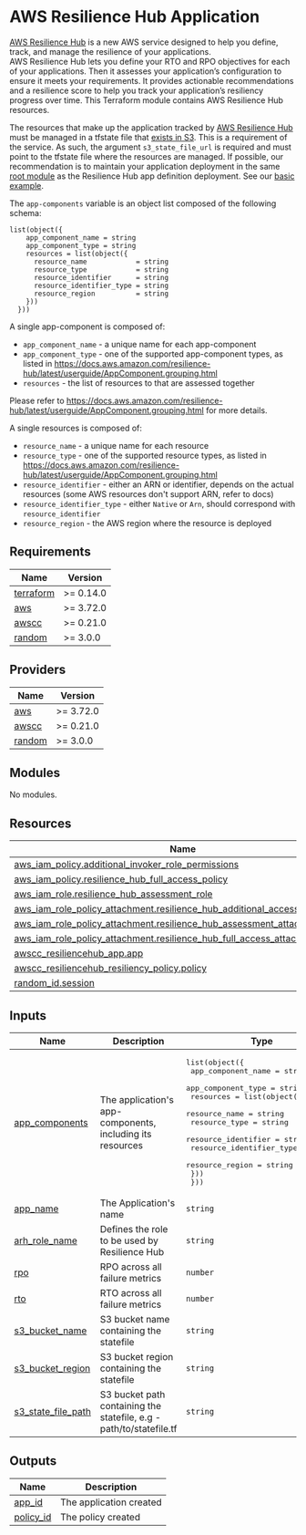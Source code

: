 <!-- BEGIN_TF_DOCS -->
# AWS Resilience Hub Application

[AWS Resilience Hub](https://aws.amazon.com/blogs/aws/monitor-and-improve-your-application-resiliency-with-resilience-hub/) is a new AWS service designed to help you define, track, and manage the resilience of your applications. \
AWS Resilience Hub lets you define your RTO and RPO objectives for each of your applications. Then it assesses your application’s configuration to ensure it meets your requirements. It provides actionable recommendations and a resilience score to help you track your application’s resiliency progress over time.
This Terraform module contains AWS Resilience Hub resources.

The resources that make up the application tracked by [AWS Resilience Hub](https://aws.amazon.com/blogs/aws/monitor-and-improve-your-application-resiliency-with-resilience-hub) must be managed in a tfstate file that [exists in S3](https://www.terraform.io/language/settings/backends/s3). This is a requirement of the service. As such, the argument `s3_state_file_url` is required and must point to the tfstate file where the resources are managed.
If possible, our recommendation is to maintain your application deployment in the same [root module](https://www.terraform.io/docs/glossary#root-module) as the Resilience Hub app definition deployment. See our [basic example](https://github.com/aws-ia/terraform-aws-resiliencehub-app/tree/main/examples).

The `app-components` variable is an object list composed of the following schema:

```
list(object({
    app_component_name = string
    app_component_type = string
    resources = list(object({
      resource_name            = string
      resource_type            = string
      resource_identifier      = string
      resource_identifier_type = string
      resource_region          = string
    }))
  }))
```

A single app-component is composed of:

- `app_component_name` - a unique name for each app-component
- `app_component_type` - one of the supported app-component types, as listed in <https://docs.aws.amazon.com/resilience-hub/latest/userguide/AppComponent.grouping.html>
- `resources` - the list of resources to that are assessed together

Please refer to <https://docs.aws.amazon.com/resilience-hub/latest/userguide/AppComponent.grouping.html> for more details.

A single resources is composed of:

- `resource_name` - a unique name for each resource
- `resource_type` - one of the supported resource types, as listed in <https://docs.aws.amazon.com/resilience-hub/latest/userguide/AppComponent.grouping.html>
- `resource_identifier` - either an ARN or identifier, depends on the actual resources (some AWS resources don't support ARN, refer to docs)
- `resource_identifier_type` - either `Native` or `Arn`, should correspond with `resource_identifier`
- `resource_region` - the AWS region where the resource is deployed

## Requirements

| Name | Version |
|------|---------|
| <a name="requirement_terraform"></a> [terraform](#requirement\_terraform) | >= 0.14.0 |
| <a name="requirement_aws"></a> [aws](#requirement\_aws) | >= 3.72.0 |
| <a name="requirement_awscc"></a> [awscc](#requirement\_awscc) | >= 0.21.0 |
| <a name="requirement_random"></a> [random](#requirement\_random) | >= 3.0.0 |

## Providers

| Name | Version |
|------|---------|
| <a name="provider_aws"></a> [aws](#provider\_aws) | >= 3.72.0 |
| <a name="provider_awscc"></a> [awscc](#provider\_awscc) | >= 0.21.0 |
| <a name="provider_random"></a> [random](#provider\_random) | >= 3.0.0 |

## Modules

No modules.

## Resources

| Name | Type |
|------|------|
| [aws_iam_policy.additional_invoker_role_permissions](https://registry.terraform.io/providers/hashicorp/aws/latest/docs/resources/iam_policy) | resource |
| [aws_iam_policy.resilience_hub_full_access_policy](https://registry.terraform.io/providers/hashicorp/aws/latest/docs/resources/iam_policy) | resource |
| [aws_iam_role.resilience_hub_assessment_role](https://registry.terraform.io/providers/hashicorp/aws/latest/docs/resources/iam_role) | resource |
| [aws_iam_role_policy_attachment.resilience_hub_additional_access_attachment](https://registry.terraform.io/providers/hashicorp/aws/latest/docs/resources/iam_role_policy_attachment) | resource |
| [aws_iam_role_policy_attachment.resilience_hub_assessment_attachment](https://registry.terraform.io/providers/hashicorp/aws/latest/docs/resources/iam_role_policy_attachment) | resource |
| [aws_iam_role_policy_attachment.resilience_hub_full_access_attachment](https://registry.terraform.io/providers/hashicorp/aws/latest/docs/resources/iam_role_policy_attachment) | resource |
| [awscc_resiliencehub_app.app](https://registry.terraform.io/providers/hashicorp/awscc/latest/docs/resources/resiliencehub_app) | resource |
| [awscc_resiliencehub_resiliency_policy.policy](https://registry.terraform.io/providers/hashicorp/awscc/latest/docs/resources/resiliencehub_resiliency_policy) | resource |
| [random_id.session](https://registry.terraform.io/providers/hashicorp/random/latest/docs/resources/id) | resource |

## Inputs

| Name | Description | Type | Default | Required |
|------|-------------|------|---------|:--------:|
| <a name="input_app_components"></a> [app\_components](#input\_app\_components) | The application's app-components, including its resources | <pre>list(object({<br>    app_component_name = string<br>    app_component_type = string<br>    resources          = list(object({<br>      resource_name            = string<br>      resource_type            = string<br>      resource_identifier      = string<br>      resource_identifier_type = string<br>      resource_region          = string<br>    }))<br>  }))</pre> | n/a | yes |
| <a name="input_app_name"></a> [app\_name](#input\_app\_name) | The Application's name | `string` | n/a | yes |
| <a name="input_arh_role_name"></a> [arh\_role\_name](#input\_arh\_role\_name) | Defines the role to be used by Resilience Hub | `string` | n/a | yes |
| <a name="input_rpo"></a> [rpo](#input\_rpo) | RPO across all failure metrics | `number` | n/a | yes |
| <a name="input_rto"></a> [rto](#input\_rto) | RTO across all failure metrics | `number` | n/a | yes |
| <a name="input_s3_bucket_name"></a> [s3\_bucket\_name](#input\_s3\_bucket\_name) | S3 bucket name containing the statefile | `string` | n/a | yes |
| <a name="input_s3_bucket_region"></a> [s3\_bucket\_region](#input\_s3\_bucket\_region) | S3 bucket region containing the statefile | `string` | n/a | yes |
| <a name="input_s3_state_file_path"></a> [s3\_state\_file\_path](#input\_s3\_state\_file\_path) | S3 bucket path containing the statefile, e.g - path/to/statefile.tf | `string` | n/a | yes |

## Outputs

| Name | Description |
|------|-------------|
| <a name="output_app_id"></a> [app\_id](#output\_app\_id) | The application created |
| <a name="output_policy_id"></a> [policy\_id](#output\_policy\_id) | The policy created |
<!-- END_TF_DOCS -->